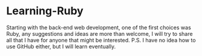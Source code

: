 # Learning-Ruby
Starting with the back-end web development, one of the first choices was Ruby, any suggestions and ideas are more than welcome, I will try to share all that I have for anyone that might be interested.
P.S. I have no idea how to use GitHub either, but I will learn eventually.
